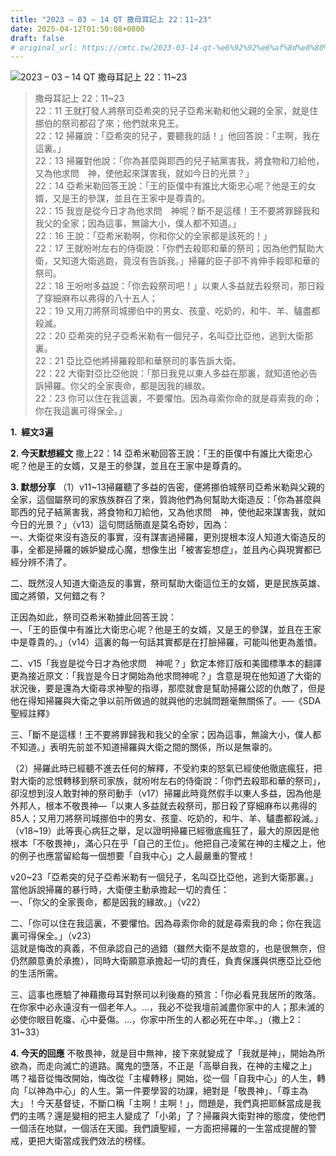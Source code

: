 ```yaml
---
title: "2023 – 03 – 14 QT 撒母耳記上 22：11~23"
date: 2025-04-12T01:50:08+0800
draft: false
# original_url: https://cmtc.tw/2023-03-14-qt-%e6%92%92%e6%af%8d%e8%80%b3%e8%a8%98%e4%b8%8a-22%ef%bc%9a1123
---
```


![2023 – 03 – 14 QT 撒母耳記上 22：11\~23](/images/qt.jpg  "2023 – 03 – 14 QT 撒母耳記上 22：11\~23")

> 撒母耳記上 22：11\~23  
> 22：11 王就打發人將祭司亞希突的兒子亞希米勒和他父親的全家，就是住挪伯的祭司都召了來；他們就來見王。  
> 22：12 掃羅說：「亞希突的兒子，要聽我的話！」他回答說：「主啊，我在這裏。」  
> 22：13 掃羅對他說：「你為甚麼與耶西的兒子結黨害我，將食物和刀給他，又為他求問　神，使他起來謀害我，就如今日的光景？」  
> 22：14 亞希米勒回答王說：「王的臣僕中有誰比大衛忠心呢？他是王的女婿，又是王的參謀，並且在王家中是尊貴的。  
> 22：15 我豈是從今日才為他求問　神呢？斷不是這樣！王不要將罪歸我和我父的全家；因為這事，無論大小，僕人都不知道。」  
> 22：16 王說：「亞希米勒啊，你和你父的全家都是該死的！」  
> 22：17 王就吩咐左右的侍衛說：「你們去殺耶和華的祭司；因為他們幫助大衛，又知道大衛逃跑，竟沒有告訴我。」掃羅的臣子卻不肯伸手殺耶和華的祭司。  
> 22：18 王吩咐多益說：「你去殺祭司吧！」以東人多益就去殺祭司，那日殺了穿細麻布以弗得的八十五人；  
> 22：19 又用刀將祭司城挪伯中的男女、孩童、吃奶的，和牛、羊、驢盡都殺滅。  
> 22：20 亞希突的兒子亞希米勒有一個兒子，名叫亞比亞他，逃到大衛那裏。  
> 22：21 亞比亞他將掃羅殺耶和華祭司的事告訴大衛。  
> 22：22 大衛對亞比亞他說：「那日我見以東人多益在那裏，就知道他必告訴掃羅。你父的全家喪命，都是因我的緣故。  
> 22：23 你可以住在我這裏，不要懼怕。因為尋索你命的就是尋索我的命；你在我這裏可得保全。」

**1.  經文3遍**

**2. 今天默想經文**
撒上22：14 亞希米勒回答王說：「王的臣僕中有誰比大衛忠心呢？他是王的女婿，又是王的參謀，並且在王家中是尊貴的。

**3. 默想分享**
（1）v11\~13掃羅聽了多益的告密，便將挪伯城祭司亞希米勒與父親的全家，這個屬祭司的家族族群召了來，質詢他們為何幫助大衛造反：「你為甚麼與耶西的兒子結黨害我，將食物和刀給他，又為他求問　神，使他起來謀害我，就如今日的光景？」（v13）這句問話簡直是莫名奇妙，因為：  
一、大衛從來沒有造反的事實，沒有謀害過掃羅，更別提根本沒人知道大衛造反的事，全都是掃羅的嫉妒變成心魔，想像生出「被害妄想症」，並且內心與現實都已經分辨不清了。

二、既然沒人知道大衛造反的事實，祭司幫助大衛這位王的女婿，更是民族英雄、國之將領，又何錯之有？

正因為如此，祭司亞希米勒據此回答王說：  
一、「王的臣僕中有誰比大衛忠心呢？他是王的女婿，又是王的參謀，並且在王家中是尊貴的。」（v14）這裏的每一句話其實都是在打臉掃羅，可能叫他更為羞憤。

二、v15「我豈是從今日才為他求問　神呢？」欽定本修訂版和美國標準本的翻譯更為接近原文：「我豈是今日才開始為他求問神呢？」含意是現在他知道了大衛的狀況後，要是還為大衛尋求神聖的指導，那麼就會是幫助掃羅公認的仇敵了，但是他在得知掃羅與大衛之爭以前所做過的就與他的忠誠問題毫無關係了。──《SDA聖經註釋》

三、「斷不是這樣！王不要將罪歸我和我父的全家；因為這事，無論大小，僕人都不知道。」表明先前並不知道掃羅與大衛之間的關係，所以是無辜的。

（2）掃羅此時已經聽不進去任何的解釋，不受約束的怒氣已經使他徹底瘋狂，把對大衛的忿恨轉移到祭司家族，就吩咐左右的侍衛說：「你們去殺耶和華的祭司」，卻沒想到沒人敢對神的祭司動手（v17）掃羅此時竟然假手以東人多益，因為他是外邦人，根本不敬畏神—「以東人多益就去殺祭司，那日殺了穿細麻布以弗得的85人；又用刀將祭司城挪伯中的男女、孩童、吃奶的，和牛、羊、驢盡都殺滅。」（v18\~19）此等喪心病狂之舉，足以證明掃羅已經徹底瘋狂了，最大的原因是他根本「不敬畏神」，滿心只在乎「自己的王位」。他把自己凌駕在神的主權之上，他的例子也應當留給每一個想要「自我中心」之人最嚴重的警戒！

v20\~23「亞希突的兒子亞希米勒有一個兒子，名叫亞比亞他，逃到大衛那裏。」當他訴說掃羅的暴行時，大衛便主動承擔起一切的責任：  
一、「你父的全家喪命，都是因我的緣故。」（v22）

二、「你可以住在我這裏，不要懼怕。因為尋索你命的就是尋索我的命；你在我這裏可得保全。」（v23）  
這就是悔改的真義，不但承認自己的過錯（雖然大衛不是故意的，也是很無奈，但仍然願意勇於承擔），同時大衛願意承擔起一切的責任，負責保護與供應亞比亞他的生活所需。

三、這事也應驗了神藉撒母耳對祭司以利後裔的預言：「你必看見我居所的敗落。在你家中必永遠沒有一個老年人。…，我必不從我壇前滅盡你家中的人；那未滅的必使你眼目乾癟、心中憂傷。…，你家中所生的人都必死在中年。」（撒上2：31\~33）

**4. 今天的回應**
不敬畏神，就是目中無神，接下來就變成了「我就是神」，開始為所欲為，而走向滅亡的道路。魔鬼的墮落，不正是「高舉自我，在神的主權之上」嗎？福音從悔改開始，悔改從「主權轉移」開始，從一個「自我中心」的人生，轉向「以神為中心」的人生。第一件要學習的功課，絕對是「敬畏神」、「尊主為大」！今天基督徒，不斷口稱「主啊！主啊！」，問題是，我們真把耶穌當成是我們的主嗎？還是變相的把主人變成了「小弟」了？掃羅與大衛對神的態度，使他們一個活在地獄，一個活在天國。我們讀聖經，一方面把掃羅的一生當成提醒的警戒，更把大衛當成我們效法的榜樣。
